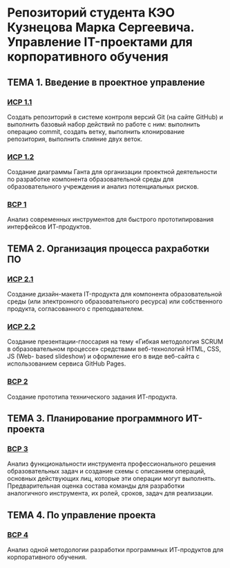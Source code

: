 # Репозиторий студента КЭО Кузнецова Марка Сергеевича. Управление IT-проектами для корпоративного обучения
## ТЕМА 1. Введение в проектное управление

### [ИСР 1.1](https://github.com/indeecdedushka/IT_projects_mag/blob/master/%D1%82%D0%B5%D0%BC%D0%B0_1/%D0%98%D0%A1%D0%A0%201.1.md)
Создать репозиторий в системе контроля версий Git (на сайте GitHub) и выполнить базовый набор действий по работе с ним: выполнить операцию commit, создать ветку, выполнить клонирование репозитория, выполнить слияние двух веток.
 
### [ИСР 1.2](https://github.com/indeecdedushka/IT_projects_mag/blob/master/%D1%82%D0%B5%D0%BC%D0%B0_1/%D0%98%D0%A1%D0%A0%201.2.md)
Создание диаграммы Ганта для организации проектной деятельности по разработке компонента образовательной среды для образовательного учреждения и анализ потенциальных рисков.

### [ВСР 1](https://github.com/indeecdedushka/IT_projects_mag/blob/master/%D1%82%D0%B5%D0%BC%D0%B0_1/%D0%92%D0%A1%D0%A0%201.md)
Анализ современных инструментов для быстрого прототипирования интерфейсов ИТ-продуктов.

## ТЕМА 2. Организация процесса рахработки ПО

### [ИСР 2.1](https://github.com/indeecdedushka/IT_projects_mag/blob/master/%D1%82%D0%B5%D0%BC%D0%B0_2/%D0%98%D0%A1%D0%A0%202.1.PNG)
Создание дизайн-макета IT-продукта для компонента образовательной среды (или электронного образовательного ресурса) или собственного продукта, согласованного с преподавателем.

### [ИСР 2.2](https://indeecdedushka.github.io/IT_projects_mag_isr_2_2/)
Создание презентации-глоссария на тему «Гибкая методология SCRUM в образовательном процессе» средствами веб-технологий HTML, CSS, JS (Web- based slideshow) и оформление его в виде веб-сайта с использованием сервиса GitHub Pages.

### [ВСР 2](https://github.com/indeecdedushka/IT_projects_mag/blob/master/%D1%82%D0%B5%D0%BC%D0%B0_2/%D0%92%D0%A1%D0%A0%202.md)
Создание прототипа технического задания ИТ-продукта. 

## ТЕМА 3. Планирование программного ИТ-проекта

### [ВСР 3](https://github.com/indeecdedushka/IT_projects_mag/blob/master/%D1%82%D0%B5%D0%BC%D0%B0_3/%D0%92%D0%A1%D0%A0%203.pdf)
Анализ функциональности инструмента профессионального решения образовательных задач и создание схемы с описанием операций, основных действующих лиц, которые эти операции могут выполнять. Предварительная оценка состава команды для разработки аналогичного инструмента, их ролей, сроков, задач для реализации.

## ТЕМА 4. По управление проекта

### [ВСР 4](https://github.com/indeecdedushka/IT_projects_mag/blob/master/%D1%82%D0%B5%D0%BC%D0%B0_4/%D0%92%D0%A1%D0%A0%204.md)
Анализ одной методологии разработки программных ИТ-продуктов для корпоративного обучения.

